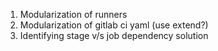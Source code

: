 1. Modularization of runners
2. Modularization of gitlab ci yaml (use extend?)
3. Identifying stage v/s job dependency solution 
